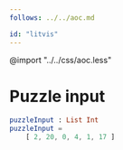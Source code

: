 ```yaml
---
follows: ../../aoc.md

id: "litvis"
---
```


@import "../../css/aoc.less"

# Puzzle input

```elm {r}
puzzleInput : List Int
puzzleInput =
    [ 2, 20, 0, 4, 1, 17 ]
```
